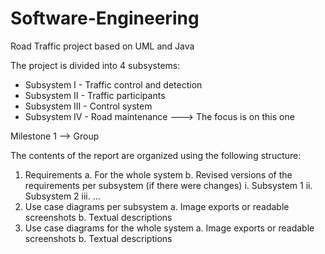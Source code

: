 # Software-Engineering
Road Traffic project based on UML and Java



The project is divided into 4 subsystems:
- Subsystem I - Traffic control and detection
- Subsystem II - Traffic participants
- Subsystem III - Control system
- Subsystem IV - Road maintenance   --->  The focus is on this one



Milestone 1 --> Group

The contents of the report are organized using the following structure:
1. Requirements
a. For the whole system
b. Revised versions of the requirements per subsystem (if there were changes)
i. Subsystem 1
ii. Subsystem 2
iii. …
2. Use case diagrams per subsystem
a. Image exports or readable screenshots
b. Textual descriptions
3. Use case diagrams for the whole system
a. Image exports or readable screenshots
b. Textual descriptions

